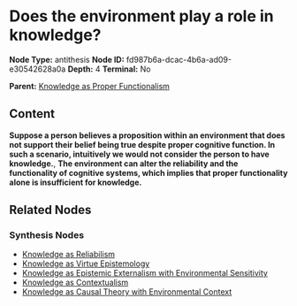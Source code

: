# Does the environment play a role in knowledge?

**Node Type:** antithesis
**Node ID:** fd987b6a-dcac-4b6a-ad09-e30542628a0a
**Depth:** 4
**Terminal:** No

**Parent:** [Knowledge as Proper Functionalism](knowledge-as-proper-functionalism-synthesis-41e0a641-bbfb-43e9-b57b-3083c95a9623.md)

## Content

**Suppose a person believes a proposition within an environment that does not support their belief being true despite proper cognitive function. In such a scenario, intuitively we would not consider the person to have knowledge.**, **The environment can alter the reliability and the functionality of cognitive systems, which implies that proper functionality alone is insufficient for knowledge.**

## Related Nodes

### Synthesis Nodes

- [Knowledge as Reliabilism](knowledge-as-reliabilism-synthesis-d4db844a-5895-4866-8a08-50a7a21caed1.md)
- [Knowledge as Virtue Epistemology](knowledge-as-virtue-epistemology-synthesis-bb45a15d-fbda-469c-8091-daa2d569515d.md)
- [Knowledge as Epistemic Externalism with Environmental Sensitivity](knowledge-as-epistemic-externalism-with-environmental-sensitivity-synthesis-cd1a2e8b-f467-4b57-bcef-ee57d4810491.md)
- [Knowledge as Contextualism](knowledge-as-contextualism-synthesis-aad8766d-6107-4d85-a660-fa03e1fd1a44.md)
- [Knowledge as Causal Theory with Environmental Context](knowledge-as-causal-theory-with-environmental-context-synthesis-afc337ec-b883-4448-ba5a-8ba577e0218f.md)
